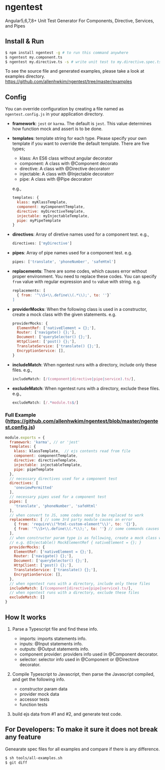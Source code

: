 # ngentest
Angular5,6,7,8+ Unit Test Generator For Components, Directive, Services, and Pipes

## Install & Run
```bash
$ npm install ngentest -g # to run this command anywhere
$ ngentest my.component.ts 
$ ngentest my.directive.ts -s # write unit test to my.directive.spec.ts
```

To see the source file and generated examples, please take a look at examples directory.
https://github.com/allenhwkim/ngentest/tree/master/examples

## Config
You can override configuration by creating a file named as `ngentest.config.js` in your application directory.

  * **framework**: `jest` or `karma`. The default is `jest`. This value determines how function mock and assert is to be done.

  * **templates**: template string for each type. Please specify your own template if you want to override
    the default template. There are five types;
    * klass: An ES6 class without angular decorator
    * component: A class with @Component decorato
    * directive: A class with @Directive decoratorr
    * injectable: A class with @Injectable decoratorr
    * pipe: A class with @Pipe decoratorr

    e.g., 
    ```javascript
    templates: {
      klass: myKlassTemplate,
      component: myComponentTemplate,
      directive: myDirectiveTemplate,
      injectable: myInjectableTemplate, 
      pipe: myPipeTemplate 
    }
    ```

  * **directives**: Array of diretive names used for a component test. e.g., 
    ```javascript
    directives: ['myDirective']
    ```

  * **pipes**: Array of pipe names used for a component test. e.g. 
    ```javascript
    pipes: ['translate', 'phoneNumber', 'safeHtml']
    ```

  * **replacements**: There are some codes, which causes error without proper environment. You need to replace these codes.
    You can specify `from` value with regular expression and `to` value with string.
    e.g. 
    ```javascript
    replacements: [
      { from: '^\\S+\\.define\\(.*\\);', to: ''}`
    ]
    ```

  * **providerMocks**: When the following class is used in a constructor, create a mock class with the given statements.
    e.g.
    ```javascript
    providerMocks: {
      ElementRef: ['nativeElement = {};'],
      Router: ['navigate() {};'],
      Document: ['querySelector() {};'],
      HttpClient: ['post() {};'],
      TranslateService: ['translate() {};'],
      EncryptionService: [],
    }
    ```

  * **includeMatch**: When ngentest runs with a directory, include only these files. e.g.,
    ```javascript
    includeMatch: [/(component|directive|pipe|service).ts/],
    ````
  
  * **excludeMatch**: When ngentest runs with a directory, exclude these files. e.g., 
    ```javascript
    excludeMatch: [/.*module.ts$/]
    ```
  ### Full Example (https://github.com/allenhwkim/ngentest/blob/master/ngentest.config.js)
  ```javascript
  module.exports = {
    framework: 'karma', // or 'jest'
    templates: {
      klass: klassTemplate,  // ejs contents read from file
      component: componentTemplate,
      directive: directiveTemplate,
      injectable: injectableTemplate, 
      pipe: pipeTemplate 
    },
    // necessary directives used for a component test
    directives: [
      'oneviewPermitted'
    ], 
    // necessary pipes used for a component test
    pipes: [
      'translate', 'phoneNumber', 'safeHtml'
    ],
    // when convert to JS, some codes need to be replaced to work 
    replacements: [ // some 3rd party module causes an error
      { from: 'require\\("html-custom-element"\\)', to: '{}'}, 
      { from: '^\\S+\\.define\\(.*\\);', to: ''} // some commands causes error
    ],
    // when constructor param type is as following, create a mock class with this properties
    // e.g. @Injectable() MockElementRef { nativeElement = {}; }
    providerMocks: {
      ElementRef: ['nativeElement = {};'],
      Router: ['navigate() {};'],
      Document: ['querySelector() {};'],
      HttpClient: ['post() {};'],
      TranslateService: ['translate() {};'],
      EncryptionService: [],
    },
    // when ngentest runs with a directory, include only these files
    includeMatch: [/(component|directive|pipe|service).ts/],
    // when ngentest runs with a directory, exclude these files
    excludeMatch: []
  }
  ```

## How It works

1. Parse a Typescript file and find these info.

    * imports: imports statements info.
    * inputs: @Input statements info.
    * outputs: @Output statements info.
    * component provider: providers info used in @Component decorator.
    * selector: selector info used in @Component or @Directove decorator.

2. Compile Typescript to Javascript, then parse the Javascript compiled, and get the following info.

    * constructor param data
    * provider mock data
    * accessor tests
    * function tests

3. build ejs data from #1 and #2, and generate test code.

## For Developers: To make it sure it does not break any feature

Genearate spec files for all examples and compare if there is any difference.
```bash
$ sh tools/all-examples.sh
$ git diff
```
